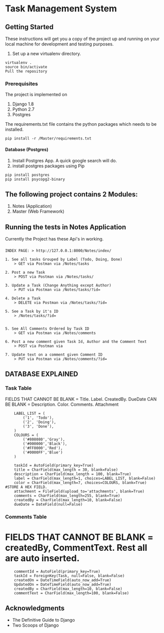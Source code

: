 # Task Management System

## Getting Started

These instructions will get you a copy of the project up and running on your local machine for development and testing purposes. 

1. Set up a new virtualenv directory.

```
virtualenv .
source bin/activate
Pull the repository
```

### Prerequisites

The project is implemented on 
1. Django 1.8
2. Python 2.7
3. Postgres

The requirements.txt file contains the python packages which needs to be installed. 

```
pip install -r /Master/requirements.txt
```
<h4>Database (Postgres)</h4>

1. Install Postgres App. A quick google search will do.
2. install postgres packages using Pip
```
pip install postgres
pip install psycopg2-binary
```

## The following project contains 2 Modules:

1. Notes (Application)
2. Master (Web Framework)

## Running the tests in Notes Application

Currently the Project has these Api's in working.
###
```
INDEX PAGE: > http://127.0.0.1:8000/Notes/index/

1. See all tasks Grouped by Label (Todo, Doing, Done)
	> GET via Postman via /Notes/tasks

2. Post a new Task
	> POST via Postman via /Notes/tasks/

3. Update a Task (Change Anything except Author) 
	> PUT via Postman via /Notes/tasks/?id=

4. Delete a Task
	> DELETE via Postman via /Notes/tasks/?id=

5. See a Task by it's ID
	> /Notes/tasks/?id=


5. See All Comments Ordered by Task ID
	> GET via Postman via /Notes/comments

6. Post a new comment given Task Id, Author and the Comment Text
	> POST via Postman via 

7. Update text on a comment given Comment ID
	> PUT via Postman via /Notes/comments/?id=
```

## DATABASE EXPLAINED

### Task Table
FIELDS THAT CANNOT BE BLANK = Title. Label. CreatedBy. DueDate
CAN BE BLANK = Description. Color. Comments. Attachment
```
	LABEL_LIST = (
        ('1', 'Todo'),
        ('2', 'Doing'),
        ('3', 'Done'),
    )
	COLOURS = (
		('#808080','Gray'),
		('#000000','Black'),
		('#FF0000','Red'),
		('#0000FF','Blue')
	)	

	taskId = AutoField(primary_key=True)
	title = CharField(max_length = 30, blank=False)
	description = CharField(max_length = 100, blank=True)
	label = CharField(max_length=1, choices=LABEL_LIST, blank=False)
	color = CharField(max_length=7, choices=COLOURS, blank=True) #STORE A HEX FIELD.
	attachment = FileField(upload_to='attachments', blank=True)
	comments = CharField(max_length=255, blank=True)
	createdBy = CharField(max_length=10, blank=False)
	dueDate = DateField(null=False)
```

### Comments Table
# FIELDS THAT CANNOT BE BLANK = createdBy, CommentText. Rest all are auto inserted.
```
	commentId = AutoField(primary_key=True)
	taskId = ForeignKey(Task, null=False, blank=False)
	createdOn = DateTimeField(auto_now_add=True)
	UpdatedOn = DateTimeField(auto_now_add=True)
	createdBy = CharField(max_length=10, blank=False)
	commentText = CharField(max_length=100, blank=False)
```
## Acknowledgments

* The Definitive Guide to Django
* Two Scoops of Django